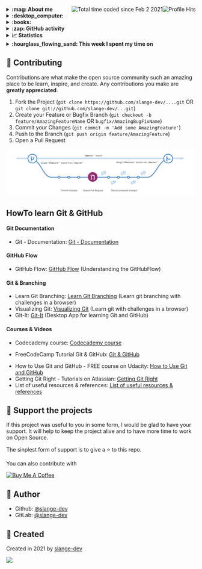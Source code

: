<img align="right" alt="Profile Hits" src="https://komarev.com/ghpvc/?username=slange-dev&style=flat-square"> <a href="https://wakatime.com/@b9ca06e8-3961-4e7b-89c7-a5697a293916"><img align="right" src="https://wakatime.com/badge/user/b9ca06e8-3961-4e7b-89c7-a5697a293916.svg" alt="Total time coded since Feb 2 2021" /></a>

<details>
  <summary><b> :mag: About me </b></summary>
  Windows and Linux administrator </br>
  Running Mainframe systems (z/OS v2.1 and OS/VS2 MVS 3.8j Tur(n)key Level 4) @home </br>
  
</details>

<details>
  <summary><b> :desktop_computer: </b></summary>
</details>

<details>
  <summary><b> :books: </b></summary>
</details>

<details>
  <summary><b> :zap: GitHub activity </b></summary>

<!--START_SECTION:activity-->
`[07/03 17:05]` <img alt="📝" src="https://github.com/cheesits456/github-activity-readme/raw/master/icons/commit.png" align="top" height="18"> Made `8` commits in [slange-dev/zlinux-installer](https://github.com/slange-dev/zlinux-installer)  
`[07/03 17:05]` <img alt="📝" src="https://github.com/cheesits456/github-activity-readme/raw/master/icons/commit.png" align="top" height="18"> Made `2` commits in [slange-dev/IBM-Z-zOS](https://github.com/slange-dev/IBM-Z-zOS)  
`[07/03 17:04]` <img alt="📝" src="https://github.com/cheesits456/github-activity-readme/raw/master/icons/commit.png" align="top" height="18"> Made `32` commits in [slange-dev/mainframe-downloads](https://github.com/slange-dev/mainframe-downloads)  
`[07/02 17:38]` <img alt="⭐" src="https://github.com/cheesits456/github-activity-readme/raw/master/icons/star.png" align="top" height="18"> Starred [linuxserver/docker-code-server](https://github.com/linuxserver/docker-code-server)  
`[07/02 17:37]` <img alt="⭐" src="https://github.com/cheesits456/github-activity-readme/raw/master/icons/star.png" align="top" height="18"> Starred [linuxserver/Heimdall](https://github.com/linuxserver/Heimdall)  
`[06/19 17:41]` <img alt="📝" src="https://github.com/cheesits456/github-activity-readme/raw/master/icons/commit.png" align="top" height="18"> Made `5` commits in [slange-dev/mainframe-downloads](https://github.com/slange-dev/mainframe-downloads)  
`[06/18 22:31]` <img alt="⭐" src="https://github.com/cheesits456/github-activity-readme/raw/master/icons/star.png" align="top" height="18"> Starred [wrljet/simh](https://github.com/wrljet/simh)  
`[06/18 22:28]` <img alt="⭐" src="https://github.com/cheesits456/github-activity-readme/raw/master/icons/star.png" align="top" height="18"> Starred [elizase405/alx-system_engineering-devops](https://github.com/elizase405/alx-system_engineering-devops)  
`[06/18 22:26]` <img alt="⭐" src="https://github.com/cheesits456/github-activity-readme/raw/master/icons/star.png" align="top" height="18"> Starred [junegunn/tmux.sh](https://github.com/junegunn/tmux.sh)  
`[06/18 22:24]` <img alt="⭐" src="https://github.com/cheesits456/github-activity-readme/raw/master/icons/star.png" align="top" height="18"> Starred [junegunn/vim-journal](https://github.com/junegunn/vim-journal)  

<details><summary>Show More</summary>

`[06/18 22:23]` <img alt="⭐" src="https://github.com/cheesits456/github-activity-readme/raw/master/icons/star.png" align="top" height="18"> Starred [junegunn/vim-github-dashboard](https://github.com/junegunn/vim-github-dashboard)  
`[06/16 21:23]` <img alt="⭐" src="https://github.com/cheesits456/github-activity-readme/raw/master/icons/star.png" align="top" height="18"> Starred [moshix/algol68c](https://github.com/moshix/algol68c)  
`[06/16 01:15]` <img alt="📝" src="https://github.com/cheesits456/github-activity-readme/raw/master/icons/commit.png" align="top" height="18"> Made `14` commits in [slange-dev/mainframe-downloads](https://github.com/slange-dev/mainframe-downloads)  
`[06/16 01:14]` <img alt="🍴" src="https://github.com/cheesits456/github-activity-readme/raw/master/icons/fork.png" align="top" height="18"> Forked [dasta400/mvssplitspl](https://github.com/dasta400/mvssplitspl) to [slange-dev/mvssplitspl](https://github.com/slange-dev/mvssplitspl)  
`[06/16 01:14]` <img alt="⭐" src="https://github.com/cheesits456/github-activity-readme/raw/master/icons/star.png" align="top" height="18"> Starred [dasta400/mvssplitspl](https://github.com/dasta400/mvssplitspl)  
`[06/16 01:04]` <img alt="📝" src="https://github.com/cheesits456/github-activity-readme/raw/master/icons/commit.png" align="top" height="18"> Made `14` commits in [slange-dev/IBM-Z-zOS](https://github.com/slange-dev/IBM-Z-zOS)  
`[06/05 21:54]` <img alt="📝" src="https://github.com/cheesits456/github-activity-readme/raw/master/icons/commit.png" align="top" height="18"> Made `16` commits in [slange-dev/mainframe-downloads](https://github.com/slange-dev/mainframe-downloads)  
`[06/05 21:54]` <img alt="📝" src="https://github.com/cheesits456/github-activity-readme/raw/master/icons/commit.png" align="top" height="18"> Made `40` commits in [slange-dev/IBM-Z-zOS](https://github.com/slange-dev/IBM-Z-zOS)  
`[05/29 23:37]` <img alt="⭐" src="https://github.com/cheesits456/github-activity-readme/raw/master/icons/star.png" align="top" height="18"> Starred [vim/colorschemes](https://github.com/vim/colorschemes)  
`[05/29 23:37]` <img alt="⭐" src="https://github.com/cheesits456/github-activity-readme/raw/master/icons/star.png" align="top" height="18"> Starred [vim/vim-win32-installer](https://github.com/vim/vim-win32-installer)  
`[05/29 23:35]` <img alt="⭐" src="https://github.com/cheesits456/github-activity-readme/raw/master/icons/star.png" align="top" height="18"> Starred [vim/vim](https://github.com/vim/vim)  
`[05/25 20:59]` <img alt="🍴" src="https://github.com/cheesits456/github-activity-readme/raw/master/icons/fork.png" align="top" height="18"> Forked [IBM/mainframe-downloads](https://github.com/IBM/mainframe-downloads) to [slange-dev/mainframe-downloads](https://github.com/slange-dev/mainframe-downloads)  
`[05/25 20:56]` <img alt="🍴" src="https://github.com/cheesits456/github-activity-readme/raw/master/icons/fork.png" align="top" height="18"> Forked [IBM/IBM-Z-zOS](https://github.com/IBM/IBM-Z-zOS) to [slange-dev/IBM-Z-zOS](https://github.com/slange-dev/IBM-Z-zOS)  
`[05/08 21:03]` <img alt="⭐" src="https://github.com/cheesits456/github-activity-readme/raw/master/icons/star.png" align="top" height="18"> Starred [liuchengxu/vista.vim](https://github.com/liuchengxu/vista.vim)  
`[05/08 20:55]` <img alt="⭐" src="https://github.com/cheesits456/github-activity-readme/raw/master/icons/star.png" align="top" height="18"> Starred [preservim/tagbar](https://github.com/preservim/tagbar)  
`[05/08 02:59]` <img alt="📝" src="https://github.com/cheesits456/github-activity-readme/raw/master/icons/commit.png" align="top" height="18"> Made `3` commits in [slange-dev/slange-dev](https://github.com/slange-dev/slange-dev)  
`[05/08 01:07]` <img alt="⭐" src="https://github.com/cheesits456/github-activity-readme/raw/master/icons/star.png" align="top" height="18"> Starred [tpope/vim-fugitive](https://github.com/tpope/vim-fugitive)  
`[05/08 00:00]` <img alt="⭐" src="https://github.com/cheesits456/github-activity-readme/raw/master/icons/star.png" align="top" height="18"> Starred [airblade/vim-gitgutter](https://github.com/airblade/vim-gitgutter)  
`[05/07 22:58]` <img alt="⭐" src="https://github.com/cheesits456/github-activity-readme/raw/master/icons/star.png" align="top" height="18"> Starred [neomake/neomake](https://github.com/neomake/neomake)  
`[05/07 22:40]` <img alt="⭐" src="https://github.com/cheesits456/github-activity-readme/raw/master/icons/star.png" align="top" height="18"> Starred [itspriddle/vim-shellcheck](https://github.com/itspriddle/vim-shellcheck)  
`[05/07 22:38]` <img alt="⭐" src="https://github.com/cheesits456/github-activity-readme/raw/master/icons/star.png" align="top" height="18"> Starred [kien/ctrlp.vim](https://github.com/kien/ctrlp.vim)  
`[05/07 22:37]` <img alt="⭐" src="https://github.com/cheesits456/github-activity-readme/raw/master/icons/star.png" align="top" height="18"> Starred [wincent/command-t](https://github.com/wincent/command-t)  
`[05/07 14:11]` <img alt="⭐" src="https://github.com/cheesits456/github-activity-readme/raw/master/icons/star.png" align="top" height="18"> Starred [Yggdroot/indentLine](https://github.com/Yggdroot/indentLine)  
`[05/07 06:14]` <img alt="⭐" src="https://github.com/cheesits456/github-activity-readme/raw/master/icons/star.png" align="top" height="18"> Starred [JAremko/alpine-vim](https://github.com/JAremko/alpine-vim)  
`[05/07 05:41]` <img alt="⭐" src="https://github.com/cheesits456/github-activity-readme/raw/master/icons/star.png" align="top" height="18"> Starred [ljishen/MyVim](https://github.com/ljishen/MyVim)  
`[05/07 05:31]` <img alt="⭐" src="https://github.com/cheesits456/github-activity-readme/raw/master/icons/star.png" align="top" height="18"> Starred [Vimjas/vim-testbed](https://github.com/Vimjas/vim-testbed)  
`[05/07 05:10]` <img alt="⭐" src="https://github.com/cheesits456/github-activity-readme/raw/master/icons/star.png" align="top" height="18"> Starred [vim-test/vim-test](https://github.com/vim-test/vim-test)  
`[05/07 04:48]` <img alt="⭐" src="https://github.com/cheesits456/github-activity-readme/raw/master/icons/star.png" align="top" height="18"> Starred [SirVer/ultisnips](https://github.com/SirVer/ultisnips)  
`[05/07 01:42]` <img alt="⭐" src="https://github.com/cheesits456/github-activity-readme/raw/master/icons/star.png" align="top" height="18"> Starred [en-wl/wordlist](https://github.com/en-wl/wordlist)  
`[05/06 22:58]` <img alt="⭐" src="https://github.com/cheesits456/github-activity-readme/raw/master/icons/star.png" align="top" height="18"> Starred [whiteinge/diffconflicts](https://github.com/whiteinge/diffconflicts)  
`[05/06 21:46]` <img alt="⭐" src="https://github.com/cheesits456/github-activity-readme/raw/master/icons/star.png" align="top" height="18"> Starred [preservim/vimux](https://github.com/preservim/vimux)  
`[05/04 23:39]` <img alt="⭐" src="https://github.com/cheesits456/github-activity-readme/raw/master/icons/star.png" align="top" height="18"> Starred [mengelbrecht/lightline-bufferline](https://github.com/mengelbrecht/lightline-bufferline)  
`[05/04 03:12]` <img alt="⭐" src="https://github.com/cheesits456/github-activity-readme/raw/master/icons/star.png" align="top" height="18"> Starred [tklepzig/vim-buffer-navigator](https://github.com/tklepzig/vim-buffer-navigator)  
`[05/03 23:26]` <img alt="⭐" src="https://github.com/cheesits456/github-activity-readme/raw/master/icons/star.png" align="top" height="18"> Starred [rhysd/committia.vim](https://github.com/rhysd/committia.vim)  
`[05/03 11:13]` <img alt="📝" src="https://github.com/cheesits456/github-activity-readme/raw/master/icons/commit.png" align="top" height="18"> Made `1` commit in [slange-dev/tmux-config-testings](https://github.com/slange-dev/tmux-config-testings)  
`[05/03 06:02]` <img alt="⭐" src="https://github.com/cheesits456/github-activity-readme/raw/master/icons/star.png" align="top" height="18"> Starred [kevinhwang91/fzf-tmux-script](https://github.com/kevinhwang91/fzf-tmux-script)  
`[05/03 01:00]` <img alt="📝" src="https://github.com/cheesits456/github-activity-readme/raw/master/icons/commit.png" align="top" height="18"> Made `1` commit in [slange-dev/tmux-config-testings](https://github.com/slange-dev/tmux-config-testings)  
`[05/03 00:46]` <img alt="⭐" src="https://github.com/cheesits456/github-activity-readme/raw/master/icons/star.png" align="top" height="18"> Starred [Aloxaf/fzf-tab](https://github.com/Aloxaf/fzf-tab)  
`[05/03 00:04]` <img alt="📝" src="https://github.com/cheesits456/github-activity-readme/raw/master/icons/commit.png" align="top" height="18"> Made `11` commits in [slange-dev/tmux-config-testings](https://github.com/slange-dev/tmux-config-testings)  
`[05/02 23:11]` <img alt="🗣" src="https://github.com/cheesits456/github-activity-readme/raw/master/icons/comment.png" align="top" height="18"> Commented on [`#1`](https://github.com//slange-dev/tmux-config-testings/issues/1 'Add a Codacy badge to readme.md') in [slange-dev/tmux-config-testings](https://github.com/slange-dev/tmux-config-testings)  
`[05/02 23:03]` <img alt="📝" src="https://github.com/cheesits456/github-activity-readme/raw/master/icons/commit.png" align="top" height="18"> Made `19` commits in [slange-dev/tmux-config-testings](https://github.com/slange-dev/tmux-config-testings)  
`[05/02 19:43]` <img alt="⭐" src="https://github.com/cheesits456/github-activity-readme/raw/master/icons/star.png" align="top" height="18"> Starred [balena-io/etcher](https://github.com/balena-io/etcher)  
`[05/02 19:37]` <img alt="📝" src="https://github.com/cheesits456/github-activity-readme/raw/master/icons/commit.png" align="top" height="18"> Made `1` commit in [slange-dev/slange-dev](https://github.com/slange-dev/slange-dev)  
`[04/11 04:31]` <img alt="⭐" src="https://github.com/cheesits456/github-activity-readme/raw/master/icons/star.png" align="top" height="18"> Starred [alonbl/gnupg-pkcs11-scd](https://github.com/alonbl/gnupg-pkcs11-scd)  
`[04/10 15:39]` <img alt="📝" src="https://github.com/cheesits456/github-activity-readme/raw/master/icons/commit.png" align="top" height="18"> Made `4` commits in [slange-dev/slange-dev](https://github.com/slange-dev/slange-dev)  
`[04/09 01:22]` <img alt="⭐" src="https://github.com/cheesits456/github-activity-readme/raw/master/icons/star.png" align="top" height="18"> Starred [sebikolon/PKI-X509](https://github.com/sebikolon/PKI-X509)  
`[04/08 00:39]` <img alt="⭐" src="https://github.com/cheesits456/github-activity-readme/raw/master/icons/star.png" align="top" height="18"> Starred [SUBnet192/PKI](https://github.com/SUBnet192/PKI)  
`[04/08 00:28]` <img alt="⭐" src="https://github.com/cheesits456/github-activity-readme/raw/master/icons/star.png" align="top" height="18"> Starred [hakwerk/labca](https://github.com/hakwerk/labca)  
`[04/08 00:17]` <img alt="⭐" src="https://github.com/cheesits456/github-activity-readme/raw/master/icons/star.png" align="top" height="18"> Starred [BladeFireLight/PKITools](https://github.com/BladeFireLight/PKITools)  
`[04/08 00:14]` <img alt="⭐" src="https://github.com/cheesits456/github-activity-readme/raw/master/icons/star.png" align="top" height="18"> Starred [mikegioia/pki](https://github.com/mikegioia/pki)  
`[04/07 14:33]` <img alt="⭐" src="https://github.com/cheesits456/github-activity-readme/raw/master/icons/star.png" align="top" height="18"> Starred [linuxm0nk3ys/ca-script](https://github.com/linuxm0nk3ys/ca-script)  
`[04/06 23:52]` <img alt="⭐" src="https://github.com/cheesits456/github-activity-readme/raw/master/icons/star.png" align="top" height="18"> Starred [openxpki/openxpki](https://github.com/openxpki/openxpki)  
`[04/06 23:23]` <img alt="⭐" src="https://github.com/cheesits456/github-activity-readme/raw/master/icons/star.png" align="top" height="18"> Starred [SKS-Keyserver/sks-keyserver](https://github.com/SKS-Keyserver/sks-keyserver)  
`[04/06 21:08]` <img alt="⭐" src="https://github.com/cheesits456/github-activity-readme/raw/master/icons/star.png" align="top" height="18"> Starred [dovecot/tools](https://github.com/dovecot/tools)  
`[04/04 20:45]` <img alt="⭐" src="https://github.com/cheesits456/github-activity-readme/raw/master/icons/star.png" align="top" height="18"> Starred [lirantal/daloradius](https://github.com/lirantal/daloradius)  
`[04/03 14:01]` <img alt="⭐" src="https://github.com/cheesits456/github-activity-readme/raw/master/icons/star.png" align="top" height="18"> Starred [LDAPAccountManager/lam](https://github.com/LDAPAccountManager/lam)  

</details>
<!--END_SECTION:activity-->
</details>

<details>
  <summary><b> 📈 Statistics </b></summary>

[![GitHub stats](https://github-readme-stats.vercel.app/api?username=slange-dev&count_private=true&show_icons=true&theme=dark)](https://github.com/anuraghazra/github-readme-stats)

[![Top languages stats](https://github-readme-stats.vercel.app/api/top-langs/?username=slange-dev&langs_count=10&layout=compact&theme=dark)](https://github.com/anuraghazra/github-readme-stats)

[![Wakatime stats](https://github-readme-stats.vercel.app/api/wakatime?username=slange_dev&theme=dark)](https://github.com/anuraghazra/github-readme-stats)
</details>

<details>
  <summary><b> :hourglass_flowing_sand: This week I spent my time on </b></summary>
</details>

## :handshake: Contributing

Contributions are what make the open source community such an amazing place to be learn, inspire, and create. Any contributions you make are **greatly appreciated**.

1. Fork the Project (`git clone https://github.com/slange-dev/....git` OR `git clone git://github.com/slange-dev/...git`)
2. Create your Feature or Bugfix Branch (`git checkout -b feature/AmazingFeatureName` OR `bugfix/AmazingBugFixName`)
3. Commit your Changes (`git commit -m 'Add some AmazingFeature'`)
4. Push to the Branch (`git push origin feature/AmazingFeature`)
5. Open a Pull Request

![image](https://github.com/slange-dev/slange-dev/blob/master/github_flow.png?raw=true)

## HowTo learn Git & GitHub

#### Git Documentation
* Git - Documentation: [Git - Documentation](https://git-scm.com/doc)

#### GitHub Flow
* GitHub Flow: [GitHub Flow](https://guides.github.com/introduction/flow/) (Understanding the GitHubFlow)

#### Git & Branching
* Learn Git Branching: [Learn Git Branching](https://learngitbranching.js.org/) (Learn git branching with challenges in a browser)
* Visualizing Git: [Visualizing Git](https://git-school.github.io/visualizing-git/) (Learn git with challenges in a browser)
* Git-It: [Git-It](https://github.com/jlord/git-it-electron) (Desktop App for learning Git and GitHub)

#### Courses & Videos
* Codecademy course: [Codecademy course](https://www.codecademy.com/learn/learn-git)
- FreeCodeCamp Tutorial Git & GitHub: [Git & GitHub](https://www.youtube.com/watch?v=vR-y_2zWrIE&list=PLWKjhJtqVAbkFiqHnNaxpOPhh9tSWMXIF)
* How to Use Git and GitHub - FREE course on Udacity: [How to Use Git and GitHub](https://www.udacity.com/course/how-to-use-git-and-github--ud775#)
* Getting Git Right - Tutorials on Atlassian: [Getting Git Right](https://www.atlassian.com/git)
* List of useful resources & references: [List of useful resources & references](https://gist.github.com/eashish93/3eca6a90fef1ea6e586b7ec211ff72a5)

## :yellow_heart: Support the projects

If this project was useful to you in some form, I would be glad to have your support.  It will help to keep the project alive and to have more time to work on Open Source.

The sinplest form of support is to give a :star: to this repo.

You can also contribute with 

<a href="https://www.buymeacoffee.com/slange.dev" target="_blank">
  <img src="https://www.buymeacoffee.com/assets/img/custom_images/orange_img.png" alt="Buy Me A Coffee" style="height: auto !important;width: auto !important;" >
</a>

## :bust_in_silhouette: Author

* Github: [@slange-dev](https://github.com/slange-dev)
* GitLab: [@slange-dev](https://gitlab.com/slange-dev)

## :rocket: Created

Created in 2021 by [slange-dev](https://github.com/slange-dev)

<!--
**slange-dev/slange-dev** is a ✨ _special_ ✨ repository because its `README.md` (this file) appears on your GitHub profile.
-->

![](https://hit.yhype.me/github/profile?user_id=74963785)
